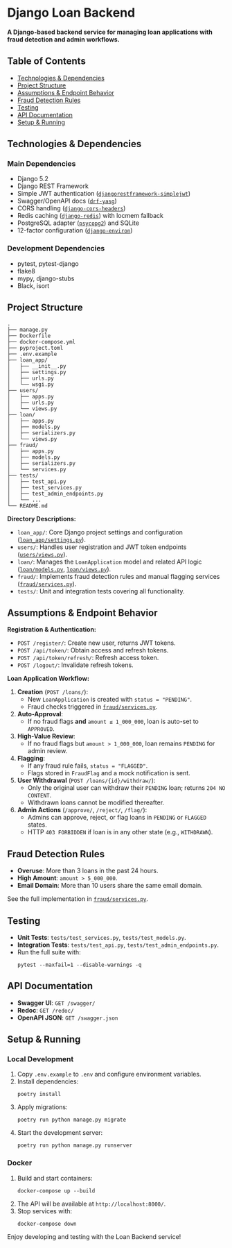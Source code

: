 # Django Loan Backend

**A Django-based backend service for managing loan applications with fraud detection and admin workflows.**

## Table of Contents
- [Technologies & Dependencies](#technologies--dependencies)
- [Project Structure](#project-structure)
- [Assumptions & Endpoint Behavior](#assumptions--endpoint-behavior)
- [Fraud Detection Rules](#fraud-detection-rules)
- [Testing](#testing)
- [API Documentation](#api-documentation)
- [Setup & Running](#setup--running)

## Technologies & Dependencies

### Main Dependencies
- Django 5.2
- Django REST Framework
- Simple JWT authentication ([`djangorestframework-simplejwt`](https://pypi.org/project/djangorestframework-simplejwt/))
- Swagger/OpenAPI docs ([`drf-yasg`](https://pypi.org/project/drf-yasg/))
- CORS handling ([`django-cors-headers`](https://pypi.org/project/django-cors-headers/))
- Redis caching ([`django-redis`](https://pypi.org/project/django-redis/)) with locmem fallback
- PostgreSQL adapter ([`psycopg2`](https://pypi.org/project/psycopg2/)) and SQLite
- 12-factor configuration ([`django-environ`](https://pypi.org/project/django-environ/))

### Development Dependencies
- pytest, pytest-django
- flake8
- mypy, django-stubs
- Black, isort

## Project Structure

```
.
├── manage.py
├── Dockerfile
├── docker-compose.yml
├── pyproject.toml
├── .env.example
├── loan_app/
│   ├── __init__.py
│   ├── settings.py
│   ├── urls.py
│   └── wsgi.py
├── users/
│   ├── apps.py
│   ├── urls.py
│   └── views.py
├── loan/
│   ├── apps.py
│   ├── models.py
│   ├── serializers.py
│   └── views.py
├── fraud/
│   ├── apps.py
│   ├── models.py
│   ├── serializers.py
│   └── services.py
├── tests/
│   ├── test_api.py
│   ├── test_services.py
│   ├── test_admin_endpoints.py
│   └── ...
└── README.md
```

**Directory Descriptions:**
- `loan_app/`: Core Django project settings and configuration ([`loan_app/settings.py`](loan_app/settings.py:18)).
- `users/`: Handles user registration and JWT token endpoints ([`users/views.py`](users/views.py:1)).
- `loan/`: Manages the `LoanApplication` model and related API logic ([`loan/models.py`](loan/models.py:10), [`loan/views.py`](loan/views.py:173)).
- `fraud/`: Implements fraud detection rules and manual flagging services ([`fraud/services.py`](fraud/services.py:26)).
- `tests/`: Unit and integration tests covering all functionality.

## Assumptions & Endpoint Behavior

**Registration & Authentication:**
- `POST /register/`: Create new user, returns JWT tokens.
- `POST /api/token/`: Obtain access and refresh tokens.
- `POST /api/token/refresh/`: Refresh access token.
- `POST /logout/`: Invalidate refresh tokens.

**Loan Application Workflow:**
1. **Creation** (`POST /loans/`):  
   - New `LoanApplication` is created with `status = "PENDING"`.  
   - Fraud checks triggered in [`fraud/services.py`](fraud/services.py:26).  
2. **Auto-Approval**:  
   - If no fraud flags **and** `amount ≤ 1_000_000`, loan is auto-set to `APPROVED`.  
3. **High-Value Review**:  
   - If no fraud flags but `amount > 1_000_000`, loan remains `PENDING` for admin review.  
4. **Flagging**:  
   - If any fraud rule fails, `status = "FLAGGED"`.  
   - Flags stored in `FraudFlag` and a mock notification is sent.  
5. **User Withdrawal** (`POST /loans/{id}/withdraw/`):  
   - Only the original user can withdraw their `PENDING` loan; returns `204 NO CONTENT`.  
   - Withdrawn loans cannot be modified thereafter.  
6. **Admin Actions** (`/approve/`, `/reject/`, `/flag/`):  
   - Admins can approve, reject, or flag loans in `PENDING` or `FLAGGED` states.  
   - HTTP `403 FORBIDDEN` if loan is in any other state (e.g., `WITHDRAWN`).

## Fraud Detection Rules
- **Overuse**: More than 3 loans in the past 24 hours.  
- **High Amount**: `amount > 5_000_000`.  
- **Email Domain**: More than 10 users share the same email domain.  

See the full implementation in [`fraud/services.py`](fraud/services.py:26).

## Testing
- **Unit Tests**: `tests/test_services.py`, `tests/test_models.py`.  
- **Integration Tests**: `tests/test_api.py`, `tests/test_admin_endpoints.py`.  
- Run the full suite with:  
  ```
  pytest --maxfail=1 --disable-warnings -q
  ```

## API Documentation
- **Swagger UI**: `GET /swagger/`  
- **Redoc**: `GET /redoc/`  
- **OpenAPI JSON**: `GET /swagger.json`

## Setup & Running

### Local Development
1. Copy `.env.example` to `.env` and configure environment variables.  
2. Install dependencies:  
   ```
   poetry install
   ```  
3. Apply migrations:  
   ```
   poetry run python manage.py migrate
   ```  
4. Start the development server:  
   ```
   poetry run python manage.py runserver
   ```

### Docker
1. Build and start containers:  
   ```
   docker-compose up --build
   ```  
2. The API will be available at `http://localhost:8000/`.  
3. Stop services with:  
   ```
   docker-compose down
   ```

Enjoy developing and testing with the Loan Backend service!